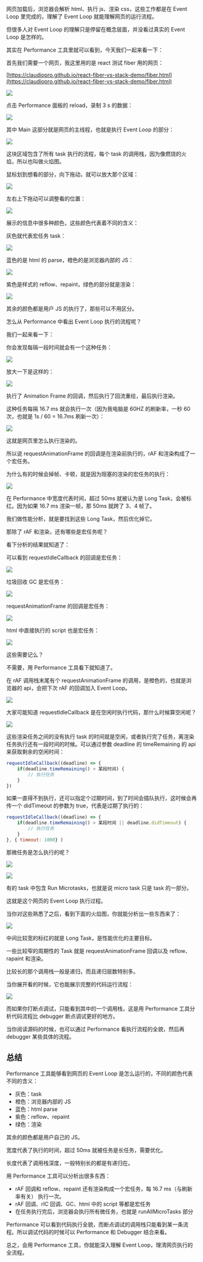 网页加载后，浏览器会解析 html、执行 js、渲染 css，这些工作都是在 Event Loop 里完成的，理解了 Event Loop 就能理解网页的运行流程。

但很多人对 Event Loop 的理解只是停留在概念层面，并没看过真实的 Event Loop 是怎样的。

其实在 Performance 工具里就可以看到，今天我们一起来看一下：

首先我们需要一个网页，我这里用的是 react 测试 fiber 用的网页：

[https://claudiopro.github.io/react-fiber-vs-stack-demo/fiber.html](https://claudiopro.github.io/react-fiber-vs-stack-demo/fiber.html)

![](./images/7ee7f9b4ad1a4137a03a671bc5ba58e0~tplv-k3u1fbpfcp-watermark.image.png)

点击 Performance 面板的 reload，录制 3 s 的数据：

![](./images/7c630e46f2624dfbb55db80b6be87e18~tplv-k3u1fbpfcp-watermark.image.png)

其中 Main 这部分就是网页的主线程，也就是执行 Event Loop 的部分：

![](./images/5b96063054014c39b6d7ffa9a4fb1f40~tplv-k3u1fbpfcp-watermark.image.png)

这块区域包含了所有 task 执行的流程，每个 task 的调用栈，因为像燃烧的火焰，所以也叫做火焰图。

鼠标划到想看的部分，向下拖动，就可以放大那个区域：

![](./images/7ea97e5cde004853a68315aab07c4fea~tplv-k3u1fbpfcp-watermark.image.png)

左右上下拖动可以调整看的位置：

![](./images/919cad7201574741a798522e4c6eeceb~tplv-k3u1fbpfcp-watermark.image.png)

展示的信息中很多种颜色，这些颜色代表着不同的含义：

灰色就代表宏任务 task：

![](./images/43f8048aba374c4da4935c3e6b91fcdf~tplv-k3u1fbpfcp-watermark.image.png)

蓝色的是 html 的 parse，橙色的是浏览器内部的 JS：

![](./images/6203a905499a41c09d81bb207c8512f4~tplv-k3u1fbpfcp-watermark.image.png)

紫色是样式的 reflow、repaint，绿色的部分就是渲染：

![](./images/adb88bbc108149c4aae9eba7c5d91c05~tplv-k3u1fbpfcp-watermark.image.png)

其余的颜色都是用户 JS 的执行了，那些可以不用区分。

怎么从 Performance 中看出 Event Loop 执行的流程呢？

我们一起来看一下：

你会发现每隔一段时间就会有一个这种任务：

![](./images/b43e85e13beb454ea64bfbc2f166e1e9~tplv-k3u1fbpfcp-watermark.image.png)

放大一下是这样的：

![](./images/fcbe336bab2b4b52909646dd6f8747e6~tplv-k3u1fbpfcp-watermark.image.png)

执行了 Animation Frame 的回调，然后执行了回流重绘，最后执行渲染。

这种任务每隔 16.7 ms 就会执行一次（因为我电脑是 60HZ 的刷新率，一秒 60 次，也就是 1s / 60 = 16.7ms 刷新一次）：

![](./images/98e4df9c04394642b706ad7f5ab4c03a~tplv-k3u1fbpfcp-watermark.image.png)

这就是网页里怎么执行渲染的。

所以说 requestAnimationFrame 的回调是在渲染前执行的，rAF 和渲染构成了一个宏任务。

为什么有的时候会掉帧、卡顿，就是因为阻塞的渲染的宏任务的执行：

![](./images/18ef87c912a7450aaafa6f45e8fdff04~tplv-k3u1fbpfcp-watermark.image.png)

在 Performance 中宽度代表时间，超过 50ms 就被认为是 Long Task，会被标红。因为如果 16.7 ms 渲染一帧，那 50ms 就跨了 3、4 帧了。

我们做性能分析，就是要找到这些 Long Task，然后优化掉它。

那除了 rAF 和渲染，还有哪些是宏任务呢？

看下分析的结果就知道了：

可以看到 requestIdleCallback 的回调是宏任务：

![](./images/8bb1171ed9254660bbd109f11247287d~tplv-k3u1fbpfcp-watermark.image.png)

垃圾回收 GC 是宏任务：

![](./images/a6fcd11ac5294fa3b8f3112866e24728~tplv-k3u1fbpfcp-watermark.image.png)

requestAnimationFrame 的回调是宏任务：

![](./images/3eb80e69e6e646c5936fe75feec8bdd8~tplv-k3u1fbpfcp-watermark.image.png)

html 中直接执行的 script 也是宏任务：

![](./images/4f638039cdf64311bade36a48ec547b0~tplv-k3u1fbpfcp-watermark.image.png)

这些需要记么？

不需要，用 Performance 工具看下就知道了。

在 rAF 调用栈末尾有个 requestAnimationFrame 的调用，是橙色的，也就是浏览器的 api，会把下次 rAF 的回调加入 Event Loop。

![](./images/7c67eb4d5e5a473687dff436a073b764~tplv-k3u1fbpfcp-watermark.image.png)

大家可能知道 requestIdleCallback 是在空闲时执行代码，那什么时候算空闲呢？

![](./images/06e147367ce34d9ca87b6288525b2036~tplv-k3u1fbpfcp-watermark.image.png)

这些渲染任务之间的没有执行 task 的时间就是空闲，或者执行完了任务，离渲染任务执行还有一段时间的时候。可以通过参数 deadline 的 timeRemaining 的 api 来获取剩余的空闲时间：

```javascript
requestIdleCallback((deadline) => {
    if(deadline.timeRemaining() > 某段时间) {
        // 执行任务
    }
})
```
如果一直得不到执行，还可以指定个过期时间，到了时间会插队执行，这时候会再传一个 didTimeout 的参数为 true，代表是过期了执行的：

```javascript
requestIdleCallback((deadline) => {
    if(deadline.timeRemaining() > 某段时间 || deadline.didTimeout) {
        // 执行任务
    }
}, { timeout: 1000} )
```

那微任务是怎么执行的呢？

![](./images/c92d5c32abf444f68f6f45735bbec51c~tplv-k3u1fbpfcp-watermark.image.png)


![](./images/fd98b061f69c4db6a0b4c20c4dd314ba~tplv-k3u1fbpfcp-watermark.image.png)

有的 task 中包含 Run Microtasks，也就是说 micro task 只是 task 的一部分。

这就是这个网页的 Event Loop 执行过程。

当你对这些熟悉了之后，看到下面的火焰图，你就能分析出一些东西来了：

![](./images/c26885c1d4ba4cfd857bbd18105eec8c~tplv-k3u1fbpfcp-watermark.image.png)

中间比较宽的标红的就是 Long Task，是性能优化的主要目标。

一些比较窄的周期性的 Task 就是 requestAnimationFrame 回调以及 reflow、rapaint 和渲染。

比较长的那个调用栈一般是递归，而且递归层数特别多。

当你展开看的时候，它也能展示完整的代码运行流程：

![](./images/fbf04df2a7554536a4b1c2d07d82b5e8~tplv-k3u1fbpfcp-watermark.image.png)

而如果你打断点调试，只能看到其中的一个调用栈，这是用 Performance 工具分析代码流程比 debugger 断点调试更好的地方。

当你阅读源码的时候，也可以通过 Performance 看执行流程的全貌，然后再 debugger 某些具体的流程。

## 总结

Performance 工具能够看到网页的 Event Loop 是怎么运行的，不同的颜色代表不同的含义：

- 灰色：task
- 橙色：浏览器内部的 JS
- 蓝色：html parse
- 紫色：reflow、repaint
- 绿色：渲染

其余的颜色都是用户自己的 JS。

宽度代表了执行的时间，超过 50ms 就被任务是长任务，需要优化。

长度代表了调用栈深度，一般特别长的都是有递归在。

用 Performance 工具可以分析出很多东西：

- rAF 回调和 reflow、repaint 还有渲染构成一个宏任务，每 16.7 ms（与刷新率有关） 执行一次。
- rAF 回调、rIC 回调、GC、html 中的 script 等都是宏任务
- 在任务执行完后，浏览器会执行所有微任务，也就是 runAllMicroTasks 部分

Performance 可以看到代码执行全貌，而断点调试的调用栈只能看到某一条流程。所以调试代码的时候可以 Performance 和 Debugger 结合来看。

总之，会用 Performance 工具，你就能深入理解 Event Loop，理清网页执行的全流程。
